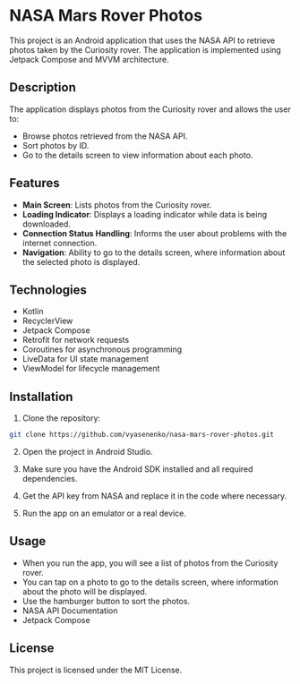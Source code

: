 # NASA Mars Rover Photos

This project is an Android application that uses the NASA API to retrieve photos taken by the Curiosity rover. The application is implemented using Jetpack Compose and MVVM architecture.

## Description

The application displays photos from the Curiosity rover and allows the user to:
- Browse photos retrieved from the NASA API.
- Sort photos by ID.
- Go to the details screen to view information about each photo.

## Features

- **Main Screen**: Lists photos from the Curiosity rover.
- **Loading Indicator**: Displays a loading indicator while data is being downloaded.
- **Connection Status Handling**: Informs the user about problems with the internet connection.
- **Navigation**: Ability to go to the details screen, where information about the selected photo is displayed.

## Technologies

- Kotlin
- RecyclerView
- Jetpack Compose
- Retrofit for network requests
- Coroutines for asynchronous programming
- LiveData for UI state management
- ViewModel for lifecycle management

## Installation

1. Clone the repository: 
```bash
git clone https://github.com/vyasenenko/nasa-mars-rover-photos.git
```

2. Open the project in Android Studio.

3. Make sure you have the Android SDK installed and all required dependencies.

4. Get the API key from NASA and replace it in the code where necessary.

5. Run the app on an emulator or a real device.

## Usage
- When you run the app, you will see a list of photos from the Curiosity rover.
- You can tap on a photo to go to the details screen, where information about the photo will be displayed.
- Use the hamburger button to sort the photos.
- NASA API Documentation
- Jetpack Compose

## License
This project is licensed under the MIT License.